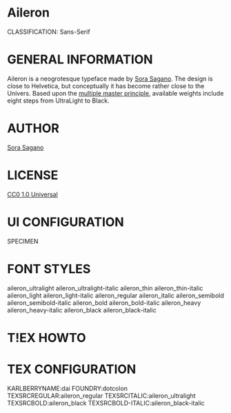 Aileron
=======
CLASSIFICATION: Sans-Serif

GENERAL INFORMATION
===================
Aileron is a neogrotesque typeface made by [Sora Sagano](http://dotcolon.net/).
The design is close to Helvetica, but conceptually it has become rather close 
to the Univers. Based upon the 
[multiple master principle](http://en.wikipedia.org/wiki/Multiple_master_fonts),
available weights include eight steps from UltraLight to Black.

AUTHOR
======
[Sora Sagano](http://dotcolon.net/)

LICENSE
=======
[CC0 1.0 Universal](http://creativecommons.org/publicdomain/zero/1.0/)

UI CONFIGURATION
================
SPECIMEN

FONT STYLES
===========
aileron_ultralight
aileron_ultralight-italic
aileron_thin
aileron_thin-italic
aileron_light
aileron_light-italic
aileron_regular
aileron_italic
aileron_semibold
aileron_semibold-italic
aileron_bold
aileron_bold-italic
aileron_heavy
aileron_heavy-italic
aileron_black
aileron_black-italic


T!EX HOWTO
=========

TEX CONFIGURATION
=================
KARLBERRYNAME:dai
FOUNDRY:dotcolon
TEXSRCREGULAR:aileron_regular
TEXSRCITALIC:aileron_ultralight
TEXSRCBOLD:aileron_black
TEXSRCBOLD-ITALIC:aileron_black-italic







